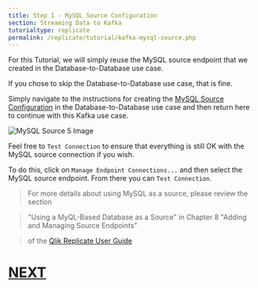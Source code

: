 ```yaml
---
title: Step 1 - MySQL Source Configuration
section: Streaming Data to Kafka
tutorialtype: replicate
permalink: /replicate/tutorial/kafka-mysql-source.php
---
```


For this Tutorial, we will simply reuse the MySQL source endpoint that we created in the 
Database-to-Database use case. 

If you chose to skip the Database-to-Database use case, 
that is fine. 

Simply navigate to the instructions for creating the 
[MySQL Source Configuration](../db-mysql-source) in the Database-to-Database use case and then return here to continue with this Kafka use case.

![MySQL Source 5 Image](/images/mysql-src-3.png)

Feel free to `Test Connection` to ensure that everything is still OK with the MySQL source connection 
if you wish. 

To do this, click on `Manage Endpoint Connections...` and then select the MySQL source
endpoint. From there you can `Test Connection`.

> For more details about using MySQL as a source, please review the section

>"Using a MyQL-Based Database as a Source" in Chapter 8 "Adding and Managing Source Endpoints" 

>of the [Qlik Replicate User Guide](/files/Qlik_Replicate_User_Guide.pdf)

# [NEXT](../kafka-target)
 